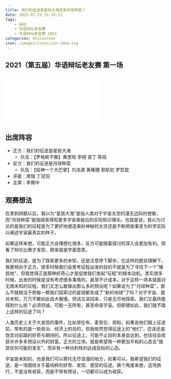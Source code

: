 ```yaml
---
title: 我们的征途是星辰大海还是月球种菜？
date: 2023-07-23 15:34:11
tags:
    - 辩论
    - 华语辩坛老友赛
    - 华语辩坛老友赛 2021
categories: discussion
icon: /images/icon/icon-idea.svg
---
```


## 2021（第五届）华语辩坛老友赛 第一场

<div class="video-container">
    <iframe src="//player.bilibili.com/player.html?aid=761027831&bvid=BV1e64y167Tg&cid=352562960&page=1" scrolling="no" border="0" frameborder="no" framespacing="0" allowfullscreen="true"> </iframe>
</div>

## 出席阵容

- 正方：我们的征途是星辰大海
    - 队伍：【罗格斯不撕】黄思晗 李翔 袁丁 陈铭
- 反方：我们的征途是月球种菜
    - 队伍：【给神一个大巴掌】刘洺源 黄雁捷 郭航初 罗宏琨
- 评委：席瑞 丁冠羽
- 主席：李微中

## 观赛想法

在拿到辩题以后，我以为“星辰大海”是指人类对于宇宙太空的漫无边际的想象，而“月球种菜”是指探索得知更多宇宙奥秘后的实际知识理论。也就是说，我以为讨论的是我们的征程是为了更好地塑造美妙神秘的太空还是不断把故事变为科学实际以阐述宇宙最真实的样子。

如果这样来想，可能正方会理想化很多，反方可能随着探讨的深入会更加有利。但看了辩论比赛才发现，原来就是字面意思。

我们的征途，是为了探索更多的未知，还是注意停下脚步。在这样的题目理解下，我更倾向于正方。很多时候我们会思考征程出发的目的不就是为了寻找下一个“殖民地”，但我觉得正是那种好奇心才是促使我们发起“征程”的根本动机。其实很多时候，出发的时候是没有考虑很多事情的，甚至不计成本。对于这样一场本就面对无限未知的征程，我们又怎么敢做出那么多的预设呢？如果说为了“月球种菜”，那么不就相当于把每一颗我们探索过的星球都变成了“新的地球”了吗？对于宇宙、面对未知，万万不敢如此自大傲慢。但话又说回来，只是无尽地探索，我们又最终能得到什么呢？必须坦诚，可能一无所有，甚至命丧宇宙。但即便如此，我们就不踏上这样的征途了吗？

人类历史上关于大发现的事件，比如哥伦布、麦哲伦、郑和，如果说他们踏上征途前，带有的是一些政治、经济上的目的，但我依然觉得征途上的“他们”，应该还是饱含对前路的好奇与期待的。所以征途上，可能不止目的本身会达到，也往往会收获许许多多预设以外的财富。正方的立场，就是希望用一种更加平和的心态去“接受任何可能的发生”，而非有一种功利性的达成目标的心态。

宇宙是未知的，也是我们可以寄托无尽浪漫的地方，如果可以，我希望我们的征途，是一场围绕关于最纯粹的好奇、发现、感受的征途。换个角度来想，这场旅行，不是没有收获，而是不带有预设，一切都可以成为收获。
